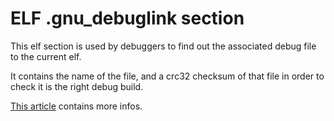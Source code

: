 # ELF .gnu_debuglink section

This elf section is used by debuggers to find out the associated debug
file to the current elf.

It contains the name of the file, and a crc32 checksum of that file in
order to check it is the right debug build.

[This article](https://blogs.oracle.com/dbx/entry/gnu_debuglink_or_debugging_system)
contains more infos.

